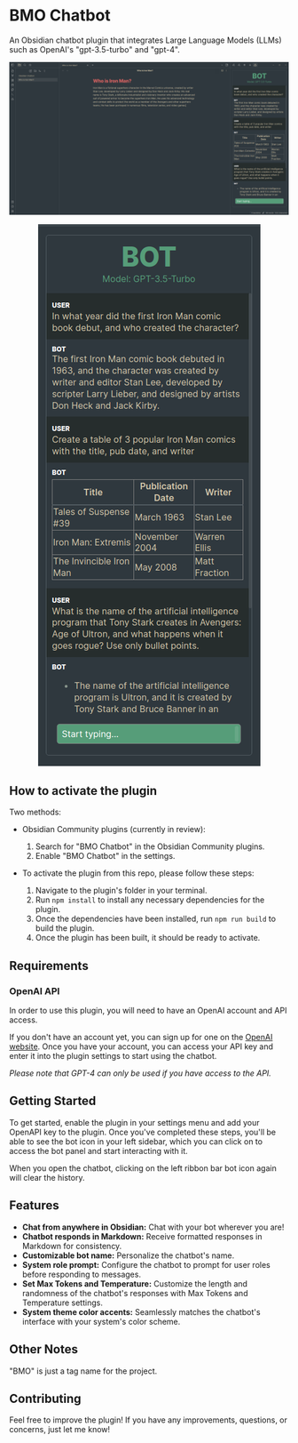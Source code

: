 # BMO Chatbot
An Obsidian chatbot plugin that integrates Large Language Models (LLMs) such as OpenAI's "gpt-3.5-turbo" and "gpt-4".

![Screenshot-1](README_images/Screenshot-1.png)
<p align="center">
  <img src="README_images/Screenshot-2.png" alt="Description of image">
</p>

## How to activate the plugin
Two methods:

- Obsidian Community plugins (currently in review):
  1. Search for "BMO Chatbot" in the Obsidian Community plugins.
  2. Enable "BMO Chatbot" in the settings.

- To activate the plugin from this repo, please follow these steps:
  1. Navigate to the plugin's folder in your terminal.
  2. Run `npm install` to install any necessary dependencies for the plugin.
  3. Once the dependencies have been installed, run `npm run build` to build the plugin.
  4. Once the plugin has been built, it should be ready to activate.

## Requirements
### OpenAI API
In order to use this plugin, you will need to have an OpenAI account and API access. 

If you don't have an account yet, you can sign up for one on the [OpenAI website](https://platform.openai.com/overview).
Once you have your account, you can access your API key and enter it into the plugin settings to start using the chatbot.

*Please note that GPT-4 can only be used if you have access to the API.* 

## Getting Started
To get started, enable the plugin in your settings menu and add your OpenAPI key to the plugin. 
Once you've completed these steps, you'll be able to see the bot icon in your left sidebar, 
which you can click on to access the bot panel and start interacting with it.

When you open the chatbot, clicking on the left ribbon bar bot icon again will clear the history.

## Features
- **Chat from anywhere in Obsidian:** Chat with your bot wherever you are!
- **Chatbot responds in Markdown:** Receive formatted responses in Markdown for consistency.
- **Customizable bot name:** Personalize the chatbot's name.
- **System role prompt:** Configure the chatbot to prompt for user roles before responding to messages.
- **Set Max Tokens and Temperature:** Customize the length and randomness of the chatbot's responses with Max Tokens and Temperature settings.
- **System theme color accents:** Seamlessly matches the chatbot's interface with your system's color scheme.

## Other Notes
"BMO" is just a tag name for the project.

## Contributing
Feel free to improve the plugin!
If you have any improvements, questions, or concerns, just let me know!
